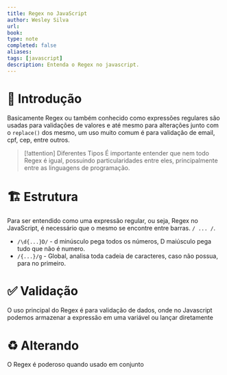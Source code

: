 ```yaml
---
title: Regex no JavaScript
author: Wesley Silva
url:
book:
type: note
completed: false
aliases:
tags: [javascript]
description: Entenda o Regex no javascript.
---
```

# 🚀 Introdução
Basicamente Regex ou também conhecido como expressões regulares são usadas para validações de valores e até mesmo para alterações junto com o `replace()` dos mesmo, um uso muito comum é para validação de email, cpf, cep, entre outros.

>[!attention] Diferentes Tipos
É importante entender que nem todo Regex é igual, possuindo particularidades entre eles, principalmente entre as linguagens de programação.

# 🏗️ Estrutura
Para ser entendido como uma expressão regular, ou seja, Regex no JavaScript, é necessário que o mesmo se encontre entre barras. `/ ... /`.

- `/\d{...}D/` - d minúsculo pega todos os números, D maiúsculo pega tudo que não é numero.
- `/{...}/g` - Global, analisa  toda cadeia de caracteres, caso não possua, para no primeiro.

# ✅ Validação
O uso principal do Regex é para validação de dados, onde no Javascript podemos armazenar a expressão em uma variável ou lançar diretamente
# ♻️ Alterando
O Regex é poderoso quando usado em conjunto